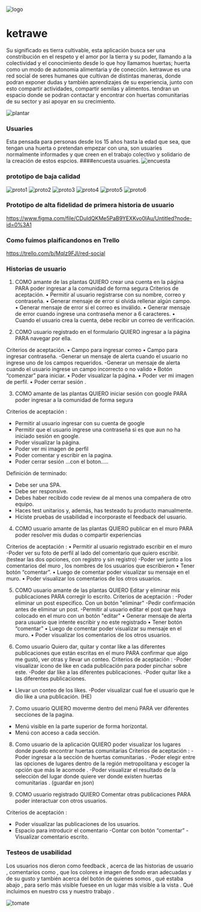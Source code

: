![logo](img/logo.jpeg)
# ketrawe 
Su significado es tierra cultivable, esta aplicación busca ser una constribución en el respeto y el amor por la tierra y su poder, llamando a la colectividad y el conocimiento  desde lo que hoy llamamos huertas; huerta como un modo de autonomia alimentaria y de conección.
ketrawue es una red social de seres humanes que cultivan de distintas maneras, donde podran exponer dudas y también aprendizajes de su experiencia, junto con esto compartir actividades, compartir semilas y alimentos. tendran un espacio donde se podran contactar y encontrar con huertas comunitarias de su sector  y asi  apoyar en su crecimiento.



![plantar](img/plantar.gif)
### Usuaries
Esta pensada para personas desde los 15 años hasta la edad que sea, que tengan una huerta o pretendan  empezar con una, son usuaries normalmente informades y que creen en el trabajo colectivo y solidario de la creación de estos espcios.
####encuesta usuaries.
![encuesta](img/encuesta.gif)

### prototipo de baja calidad
![proto1](img/proto1.jpeg)
![proto2](img/proto2.jpeg)
![proto3](img/proto3.jpeg)
![proto4](img/proto4.jpeg)
![proto5](img/proto5.jpeg)
![proto6](img/proto6.jpeg)

### Prototipo de alta fidelidad de primera historia de usuario 

https://www.figma.com/file/CDuIdQKMe5PaB9YEXKvo0lAu/Untitled?node-id=0%3A1

### Como fuimos plaificandonos en Trello

https://trello.com/b/Mqlz9FJI/red-social

### Historias de usuario


1. COMO amante de las plantas QUIERO crear una cuenta en la página PARA poder ingresar a la comunidad de forma segura
Criterios de aceptación.
    • Permitir al usuario registrarse con su nombre, correo y contraseña.
    • Generar mensaje de error si olvida rellenar algún campo.
    • Generar mensaje de error si el correo es inválido.
    • Generar mensaje de error cuando ingrese una contraseña menor a 6 caracteres.
    • Cuando el usuario crea la cuenta, debe recibir un correo de verificación.

2. COMO usuario registrado en el formulario QUIERO ingresar a la página PARA navegar por ella.

Criterios de aceptación.
    • Campo para ingresar correo
    • Campo para ingresar contraseña.
-Generar un mensaje de alerta cuando el usuario no ingrese uno de los campos requeridos.
-Generar un mensaje de alerta cuando el usuario ingrese un campo incorrecto o no valido 
    • Botón “comenzar” para iniciar.
    • Poder visualizar la página.
    • Poder ver mi imagen de perfil.
    • Poder cerrar sesión .
    
3. COMO amante de las plantas QUIERO iniciar sesión con google PARA poder ingresar a la comunidad de forma segura

Criterios de aceptación :
   - Permitir al usuario ingresar con su cuenta de google
   - Permitir que el usuario ingrese una contraseña si es que aun no ha iniciado sesión en google.
   - Poder visualizar la página.
   -  Poder ver mi imagen de perfil
   -  Poder comentar y escribir en la pagina.
   - Poder cerrar sesión ...con el boton…..

Definición de terminado:
- Debe ser una SPA.
- Debe ser responsive.
- Debes haber recibido code review de al menos una compañera de otro equipo.
- Haces test unitarios y, además, has testeado tu producto manualmente.
- Hiciste pruebas de usabilidad e incorporaste el feedback del usuario.


4. COMO usuario amante de las plantas QUIERO publicar en el muro PARA poder resolver mis dudas o compartir experiencias

Criterios de aceptación :
    • Permitir al usuario registrado escribir en el muro
-Poder ver su foto de perfil al lado del comentario que quiero escribir.
      (testear las dos opciones, con registro y sin registro)
-Poder ver junto a los comentarios del muro , los nombres de los usuarios que escribieron 
    • Tener botón “comentar”.
    • Luego de comentar poder visualizar su mensaje en el muro.
    • Poder visualizar los comentarios de los otros usuarios.

5. COMO usuario amante de las plantas QUIERO Editar y eliminar mis publicaciones PARA corregir lo escrito.
Criterios de aceptación :
-Poder eliminar un post especifico. Con un botón "eliminar"
-Pedir confirmación antes de eliminar un post.
-Permitir al usuario editar el post que haya colocado en el muro con un botón "editar"
    • Generar mensaje de alerta para usuario que intente escribir y no este registrado
    • Tener botón “comentar”
    • Luego de comentar poder visualizar su mensaje en el muro.
    • Poder visualizar los comentarios de los otros usuarios.

6. Como usuario Quiero dar, quitar y contar like a las diferentes publicaciones que están escritas en el muro PARA confirmar que algo me gustó, ver otras y llevar un conteo.
Criterios de aceptación :
-Poder visualizar icono de like en cada publicación para poder pinchar sobre este.
-Poder dar like a las diferentes publicaciones.
-Poder quitar like a las diferentes publicaciones.
- Llevar un conteo de los likes.
-Poder visualizar cual fue el usuario que le dio like a una publicación. (HE)

7. Como usuario QUIERO moverme dentro del menú PARA ver diferentes secciones de la pagina.

- Menú visible en la parte superior de forma horizontal.
- Menú con acceso a cada sección.

8. Como usuario de la aplicación QUIERO poder visualizar los lugares donde puedo encontrar huertas comunitarias
Criterios de aceptación :
-Poder ingresar a la sección de huertas comunitarias .
-Poder elegir entre las opciones de lugares dentro de la región metropolitana y escoger la opción que más le acomode .
-Poder visualizar el resultado de la selección del lugar donde quiere ver donde existen huertas comunitarias . (guardar en json)

9. COMO usuario registrado QUIERO Comentar otras publicaciones PARA poder interactuar con otros usuarios.

Criterios de aceptación :
- Poder visualizar las publicaciones de los usuarios.
- Espacio para introducir el comentario
-Contar con botón “comentar”
-Visualizar comentario escrito. 
### Testeos de usabilidad
Los usuarios nos dieron como feedback , acerca de las historias de usuario , comentarios como , que los colores e imagen de fondo eran adecuadas y de su gusto y también acerca del botón de quienes somos , qué estaba abajo , para serlo más visible fuesee en un lugar más visible a la vista . Qué incluimos en nuestro css y nuestro trabajo .


![tomate](img/tomates.jpg)